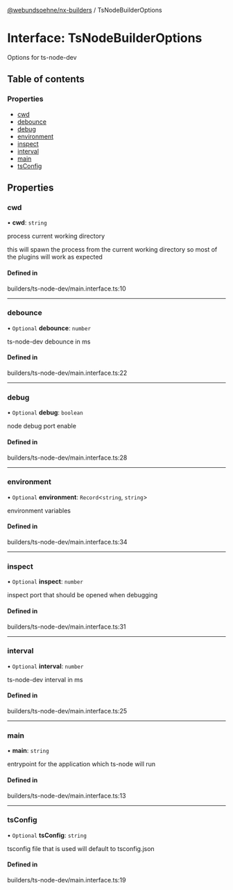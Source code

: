 [@webundsoehne/nx-builders](../README.md) / TsNodeBuilderOptions

# Interface: TsNodeBuilderOptions

Options for ts-node-dev

## Table of contents

### Properties

- [cwd](TsNodeBuilderOptions.md#cwd)
- [debounce](TsNodeBuilderOptions.md#debounce)
- [debug](TsNodeBuilderOptions.md#debug)
- [environment](TsNodeBuilderOptions.md#environment)
- [inspect](TsNodeBuilderOptions.md#inspect)
- [interval](TsNodeBuilderOptions.md#interval)
- [main](TsNodeBuilderOptions.md#main)
- [tsConfig](TsNodeBuilderOptions.md#tsconfig)

## Properties

### cwd

• **cwd**: `string`

process current working directory

this will spawn the process from the current working directory so most of the plugins will work as expected

#### Defined in

builders/ts-node-dev/main.interface.ts:10

---

### debounce

• `Optional` **debounce**: `number`

ts-node-dev debounce in ms

#### Defined in

builders/ts-node-dev/main.interface.ts:22

---

### debug

• `Optional` **debug**: `boolean`

node debug port enable

#### Defined in

builders/ts-node-dev/main.interface.ts:28

---

### environment

• `Optional` **environment**: `Record`<`string`, `string`\>

environment variables

#### Defined in

builders/ts-node-dev/main.interface.ts:34

---

### inspect

• `Optional` **inspect**: `number`

inspect port that should be opened when debugging

#### Defined in

builders/ts-node-dev/main.interface.ts:31

---

### interval

• `Optional` **interval**: `number`

ts-node-dev interval in ms

#### Defined in

builders/ts-node-dev/main.interface.ts:25

---

### main

• **main**: `string`

entrypoint for the application which ts-node will run

#### Defined in

builders/ts-node-dev/main.interface.ts:13

---

### tsConfig

• `Optional` **tsConfig**: `string`

tsconfig file that is used will default to tsconfig.json

#### Defined in

builders/ts-node-dev/main.interface.ts:19
